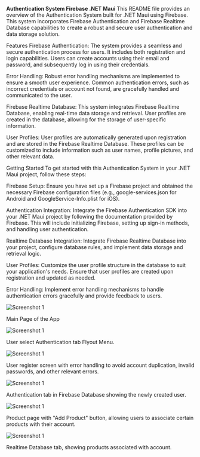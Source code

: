 **Authentication System Firebase .NET Maui**
This README file provides an overview of the Authentication System built for .NET Maui using Firebase. This system incorporates Firebase Authentication and Firebase Realtime Database capabilities to create a robust and secure user authentication and data storage solution.

Features
Firebase Authentication: The system provides a seamless and secure authentication process for users. It includes both registration and login capabilities. Users can create accounts using their email and password, and subsequently log in using their credentials.

Error Handling: Robust error handling mechanisms are implemented to ensure a smooth user experience. Common authentication errors, such as incorrect credentials or account not found, are gracefully handled and communicated to the user.

Firebase Realtime Database: This system integrates Firebase Realtime Database, enabling real-time data storage and retrieval. User profiles are created in the database, allowing for the storage of user-specific information.

User Profiles: User profiles are automatically generated upon registration and are stored in the Firebase Realtime Database. These profiles can be customized to include information such as user names, profile pictures, and other relevant data.

Getting Started
To get started with this Authentication System in your .NET Maui project, follow these steps:

Firebase Setup: Ensure you have set up a Firebase project and obtained the necessary Firebase configuration files (e.g., google-services.json for Android and GoogleService-Info.plist for iOS).

Authentication Integration: Integrate the Firebase Authentication SDK into your .NET Maui project by following the documentation provided by Firebase. This will include initializing Firebase, setting up sign-in methods, and handling user authentication.

Realtime Database Integration: Integrate Firebase Realtime Database into your project, configure database rules, and implement data storage and retrieval logic.

User Profiles: Customize the user profile structure in the database to suit your application's needs. Ensure that user profiles are created upon registration and updated as needed.

Error Handling: Implement error handling mechanisms to handle authentication errors gracefully and provide feedback to users.

![Screenshot 1](./screenshots/MainPage.png)

Main Page of the App

![Screenshot 1](./screenshots/AuthPage.png)

User select Authentication tab Flyout Menu.

![Screenshot 1](./screenshots/Register.png)

User register screen with error handling to avoid account duplication, invalid passwords, and other relevant errors.

![Screenshot 1](./screenshots/authFirebase.png)

Authentication tab in Firebase Database showing the newly created user.

![Screenshot 1](./screenshots/ProductPage.png)

Product page with "Add Product" button, allowing users to associate certain products with their account.

![Screenshot 1](./screenshots/RealtimeFirebase.png)

Realtime Database tab, showing products associated with account.

